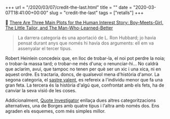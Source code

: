 +++
url = "/2020/03/07/credit-the-last.html"
title = ""
date = "2020-03-07T18:41:00+00:00"
slug = "credit-the-last"
tags = ["retalls"]
+++

📎 [There Are Three Main Plots for the Human Interest Story: Boy-Meets-Girl, The Little Tailor, and The Man-Who-Learned-Better](https://quoteinvestigator.com/2020/03/06/three-plots/)

> La darrera categoria és una aportació de L. Ron Hubbard; jo havia pensat durant anys que només hi havia dos arguments: ell em va assenyalar el tercer tipus.

Robert Heinlein concedeix que, en lloc de trobar-la, el noi pot perdre la noia; o trobar-la massa tard; o trobar-ne més d'una; o renunciar-hi… No caldrà que aclarim, avui, que tampoc no tenen per què ser un xic i una xica, ni en aquest ordre. Es tractaria, doncs, de qualsevol mena d'història d'amor. La segona categoria, el [sastre valent](https://ca.wikipedia.org/wiki/El_sastre_valent), es refereix a l'individu menor que fa una gran feta. La tercera és la història d'algú que, confrontat amb els fets, ha de canviar la seva visió de les coses.

Addicionalment, [Quote Investigator](https://quoteinvestigator.com/2020/03/06/three-plots/) enllaça dues altres categoritzacions alternatives, una de Borges amb quatre tipus i l'altra amb només dos. Ens agraden els esquemes, com més simples millor.
